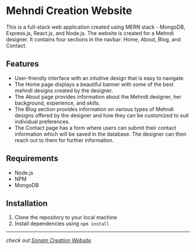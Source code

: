 # Mehndi Creation Website

This is a full-stack web application created using MERN stack - MongoDB, Express.js, React.js, and Node.js. The website is created for a Mehndi designer. It contains four sections in the navbar: Home, About, Blog, and Contact.

## Features

- User-friendly interface with an intuitive design that is easy to navigate.
- The Home page displays a beautiful banner with some of the best mehndi designs created by the designer.
- The About page provides information about the Mehndi designer, her background, experience, and skills.
- The Blog section provides information on various types of Mehndi designs offered by the designer and how they can be customized to suit individual preferences.
- The Contact page has a form where users can submit their contact information which will be saved in the database. The designer can then reach out to them for further information.

## Requirements

- Node.js 
- NPM 
- MongoDB

## Installation

1. Clone the repository to your local machine
2. Install dependencies using `npm install`


---
_check out [Sonam Creation Website](https://sonamcreation.vercel.app/)_
